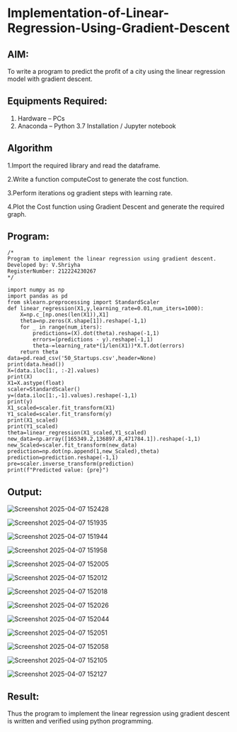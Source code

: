 # Implementation-of-Linear-Regression-Using-Gradient-Descent

## AIM:
To write a program to predict the profit of a city using the linear regression model with gradient descent.

## Equipments Required:
1. Hardware – PCs
2. Anaconda – Python 3.7 Installation / Jupyter notebook

## Algorithm
1.Import the required library and read the dataframe.

2.Write a function computeCost to generate the cost function.

3.Perform iterations og gradient steps with learning rate.

4.Plot the Cost function using Gradient Descent and generate the required graph.
## Program:
```
/*
Program to implement the linear regression using gradient descent.
Developed by: V.Shriyha
RegisterNumber: 212224230267
*/
```
```
import numpy as np
import pandas as pd
from sklearn.preprocessing import StandardScaler
def linear_regression(X1,y,learning_rate=0.01,num_iters=1000):
    X=np.c_[np.ones(len(X1)),X1]
    theta=np.zeros(X.shape[1]).reshape(-1,1)
    for _ in range(num_iters):
        predictions=(X).dot(theta).reshape(-1,1)
        errors=(predictions - y).reshape(-1,1)
        theta-=learning_rate*(1/len(X1))*X.T.dot(errors)
    return theta
data=pd.read_csv('50_Startups.csv',header=None)
print(data.head())
X=(data.iloc[1:, :-2].values)
print(X)
X1=X.astype(float)
scaler=StandardScaler()
y=(data.iloc[1:,-1].values).reshape(-1,1)
print(y)
X1_scaled=scaler.fit_transform(X1)
Y1_scaled=scaler.fit_transform(y)
print(X1_scaled)
print(Y1_scaled)
theta=linear_regression(X1_scaled,Y1_scaled)
new_data=np.array([165349.2,136897.8,471784.1]).reshape(-1,1)
new_Scaled=scaler.fit_transform(new_data)
prediction=np.dot(np.append(1,new_Scaled),theta)
prediction=prediction.reshape(-1,1)
pre=scaler.inverse_transform(prediction)
print(f"Predicted value: {pre}")

```

## Output:
![Screenshot 2025-04-07 152428](https://github.com/user-attachments/assets/302848f1-70c7-4d46-9c25-1105ffede503)

![Screenshot 2025-04-07 151935](https://github.com/user-attachments/assets/beff308f-386a-4c19-b4aa-31c5da3fa25a)

![Screenshot 2025-04-07 151944](https://github.com/user-attachments/assets/e12ba9ef-32a6-4521-a61a-722160e657e7)

![Screenshot 2025-04-07 151958](https://github.com/user-attachments/assets/bd777add-0128-48ab-a9ff-fd222e8665e2)

![Screenshot 2025-04-07 152005](https://github.com/user-attachments/assets/7fac404a-043e-40ab-a336-1d0c2421fd32)

![Screenshot 2025-04-07 152012](https://github.com/user-attachments/assets/1693a74c-ac13-43ef-be30-ca1900266b51)

![Screenshot 2025-04-07 152018](https://github.com/user-attachments/assets/acf0f713-9919-4c36-8184-c1f5534cdae1)

![Screenshot 2025-04-07 152026](https://github.com/user-attachments/assets/c2de5754-7e1f-4425-8d95-75768039ed40)

![Screenshot 2025-04-07 152044](https://github.com/user-attachments/assets/c3e0daf9-e91c-431f-bd49-92375304e104)

![Screenshot 2025-04-07 152051](https://github.com/user-attachments/assets/0eb70fbe-4806-4081-bf28-806225d24e32)

![Screenshot 2025-04-07 152058](https://github.com/user-attachments/assets/fc0935a0-7726-4955-b50f-f618c29f3623)

![Screenshot 2025-04-07 152105](https://github.com/user-attachments/assets/ed612162-110a-4925-8921-0ba52f287f77)

![Screenshot 2025-04-07 152127](https://github.com/user-attachments/assets/b35568e4-96d2-48de-b86a-58a50b7211ea)
## Result:
Thus the program to implement the linear regression using gradient descent is written and verified using python programming.
